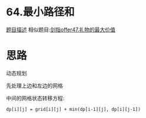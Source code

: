 # 64.最小路径和

[题目描述](https://leetcode-cn.com/problems/minimum-path-sum/)
相似题目:[剑指offer47.礼物的最大价值](https://leetcode-cn.com/problems/li-wu-de-zui-da-jie-zhi-lcof/)

# 思路

动态规划

先处理上边和左边的网格

中间的网格状态转移方程:

```
dp[i][j] = grid[i][j] + min(dp[i-1][j], dp[i][j-1])
```
